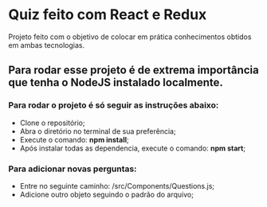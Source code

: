 # Quiz feito com React e Redux

Projeto feito com o objetivo de colocar em prática conhecimentos obtidos em ambas tecnologias. 

## Para rodar esse projeto é de extrema importância que tenha o NodeJS instalado localmente.
    
### Para rodar o projeto é só seguir as instruções abaixo:
- Clone o repositório;
- Abra o diretório no terminal de sua preferência;
- Execute o comando: **npm install**;
- Após instalar todas as dependencia, execute o comando: **npm start**;

### Para adicionar novas perguntas:
- Entre no seguinte caminho: /src/Components/Questions.js;
- Adicione outro objeto seguindo o padrão do arquivo;

